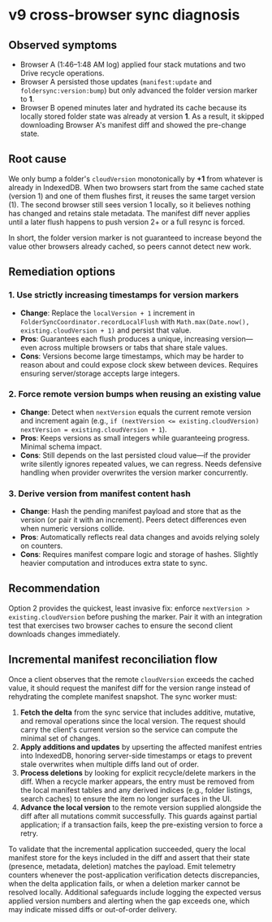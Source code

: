 # v9 cross-browser sync diagnosis

## Observed symptoms
- Browser A (1:46–1:48 AM log) applied four stack mutations and two Drive recycle operations.
- Browser A persisted those updates (`manifest:update` and `foldersync:version:bump`) but only advanced the folder version marker to **1**.
- Browser B opened minutes later and hydrated its cache because its locally stored folder state was already at version **1**. As a result, it skipped downloading Browser A's manifest diff and showed the pre-change state.

## Root cause
We only bump a folder's `cloudVersion` monotonically by **+1** from whatever is already in IndexedDB. When two browsers start from the same cached state (version 1) and one of them flushes first, it reuses the same target version (1). The second browser still sees version 1 locally, so it believes nothing has changed and retains stale metadata. The manifest diff never applies until a later flush happens to push version 2+ or a full resync is forced.

In short, the folder version marker is not guaranteed to increase beyond the value other browsers already cached, so peers cannot detect new work.

## Remediation options

### 1. Use strictly increasing timestamps for version markers
- **Change**: Replace the `localVersion + 1` increment in `FolderSyncCoordinator.recordLocalFlush` with `Math.max(Date.now(), existing.cloudVersion + 1)` and persist that value.
- **Pros**: Guarantees each flush produces a unique, increasing version—even across multiple browsers or tabs that share stale values.
- **Cons**: Versions become large timestamps, which may be harder to reason about and could expose clock skew between devices. Requires ensuring server/storage accepts large integers.

### 2. Force remote version bumps when reusing an existing value
- **Change**: Detect when `nextVersion` equals the current remote version and increment again (e.g., `if (nextVersion <= existing.cloudVersion) nextVersion = existing.cloudVersion + 1`).
- **Pros**: Keeps versions as small integers while guaranteeing progress. Minimal schema impact.
- **Cons**: Still depends on the last persisted cloud value—if the provider write silently ignores repeated values, we can regress. Needs defensive handling when provider overwrites the version marker concurrently.

### 3. Derive version from manifest content hash
- **Change**: Hash the pending manifest payload and store that as the version (or pair it with an increment). Peers detect differences even when numeric versions collide.
- **Pros**: Automatically reflects real data changes and avoids relying solely on counters.
- **Cons**: Requires manifest compare logic and storage of hashes. Slightly heavier computation and introduces extra state to sync.

## Recommendation
Option 2 provides the quickest, least invasive fix: enforce `nextVersion > existing.cloudVersion` before pushing the marker. Pair it with an integration test that exercises two browser caches to ensure the second client downloads changes immediately.

## Incremental manifest reconciliation flow
Once a client observes that the remote `cloudVersion` exceeds the cached value, it should request the manifest diff for the version range instead of rehydrating the complete manifest snapshot. The sync worker must:

1. **Fetch the delta** from the sync service that includes additive, mutative, and removal operations since the local version. The request should carry the client's current version so the service can compute the minimal set of changes.
2. **Apply additions and updates** by upserting the affected manifest entries into IndexedDB, honoring server-side timestamps or etags to prevent stale overwrites when multiple diffs land out of order.
3. **Process deletions** by looking for explicit recycle/delete markers in the diff. When a recycle marker appears, the entry must be removed from the local manifest tables and any derived indices (e.g., folder listings, search caches) to ensure the item no longer surfaces in the UI.
4. **Advance the local version** to the remote version supplied alongside the diff after all mutations commit successfully. This guards against partial application; if a transaction fails, keep the pre-existing version to force a retry.

To validate that the incremental application succeeded, query the local manifest store for the keys included in the diff and assert that their state (presence, metadata, deletion) matches the payload. Emit telemetry counters whenever the post-application verification detects discrepancies, when the delta application fails, or when a deletion marker cannot be resolved locally. Additional safeguards include logging the expected versus applied version numbers and alerting when the gap exceeds one, which may indicate missed diffs or out-of-order delivery.
